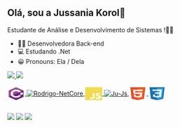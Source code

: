 ## Olá, sou a Jussania Korol👋
Estudante de Análise e Desenvolvimento de Sistemas !👨‍🎓

- 👩‍💻 Desenvolvedora Back-end
- 💻 Estudando .Net 
- 😀 Pronouns: Ela / Dela

<div>
<a href="https://github.com/Jussania">
<img height="150em" src="https://github-readme-stats.vercel.app/api?username=Jussania&show_icons=true&theme=dracula&include_all_commits=true&count_private=true"/>
<img height="150" src="https://github-readme-stats.vercel.app/api/top-langs/?username=Jussania&layout=compact&langs_count=7&theme=dracula"/>
</div>

<div style="display: inline_block"><br>
<img align="center" alt="Ju-Csharp" height="30" width="40" src="https://raw.githubusercontent.com/devicons/devicon/master/icons/csharp/csharp-original.svg">
<img align="center" alt="Rodrigo-NetCore" height="30" width="40" src="https://cdn.jsdelivr.net/gh/devicons/devicon/icons/dotnetcore/dotnetcore-original.svg">
<img align="center" alt="Ju-Js" height="30" width="40" src="https://raw.githubusercontent.com/devicons/devicon/master/icons/javascript/javascript-plain.svg">
<img align="center" alt="Ju-Js" height="30" width="40" src="https://img.shields.io/badge/Java-ED8B00?style=for-the-badge&logo=java&logoColor=whitevg">
<img align="center" alt="Ju-HTML" height="30" width="40" src="https://raw.githubusercontent.com/devicons/devicon/master/icons/html5/html5-original.svg">
<img align="center" alt="Ju-CSS" height="30" width="40" src="https://raw.githubusercontent.com/devicons/devicon/master/icons/css3/css3-original.svg">
</div>

##
 
<div> 
   <a href="https://www.linkedin.com/in/jussania-korol-4b6061234/" target="_blank"><img src="https://img.shields.io/badge/-LinkedIn-%230077B5?style=for-the-badge&logo=linkedin&logoColor=white" target="_blank"></a> 
    <a href = "mailto:jussaniakorol1@gmail.com"><img src="https://img.shields.io/badge/-Gmail-%23333?style=for-the-badge&logo=gmail&logoColor=white" target="_blank"></a>
  <a href="https://www.instagram.com/jussaniakorol/"target="_blank"><img src="https://img.shields.io/badge/-Instagram-%23E4405F?style=for-the-badge&logo=instagram&logoColor=white" target="_blank"></a>
  
</div>
